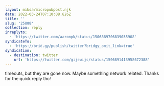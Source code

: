 ```yaml
---
layout: miksa/micropubpost.njk
date: 2022-03-24T07:10:08.826Z
title: ''
slug: '25808'
collection: reply
inreplyto:
  - 'https://twitter.com/aaronpk/status/1506889706839035908'
syndicateTo:
  - 'https://brid.gy/publish/twitter?bridgy_omit_link=true'
syndication:
  - destination: twitter
    url: 'https://twitter.com/gijswijs/status/1506891413958672388'
---
```

timeouts, but they are gone now. Maybe something network related. Thanks for the quick reply tho!
